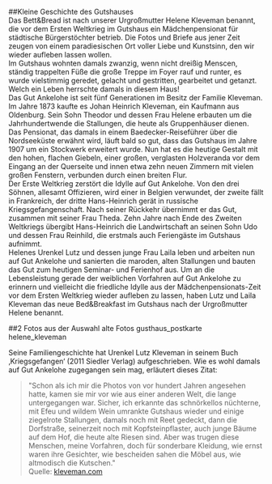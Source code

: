 ##Kleine Geschichte des Gutshauses  
Das Bett&Bread ist nach unserer Urgroßmutter Helene Kleveman benannt, die vor dem Ersten Weltkrieg im Gutshaus ein Mädchenpensionat für städtische Bürgerstöchter betrieb. Die Fotos und Briefe aus jener Zeit zeugen von einem paradiesischen Ort voller Liebe und Kunstsinn, den wir wieder aufleben lassen wollen.  
Im Gutshaus wohnten damals zwanzig, wenn nicht dreißig Menscen, ständig trappelten Füße die große Treppe im Foyer rauf und runter, es wurde vielstimmig geredet, gelacht und gestritten, gearbeitet und getanzt. Welch ein Leben herrschte damals in diesem Haus!  
Das Gut Ankelohe ist seit fünf Generationen im Besitz der Familie Kleveman. Im Jahre 1873 kaufte es Johan Heinrich Kleveman, ein Kaufmann aus Oldenburg. Sein Sohn Theodor und dessen Frau Helene erbauten um die Jahrhundertwende die Stallungen, die heute als Gruppenhäuser dienen.  
Das Pensionat, das damals in einem Baedecker-Reiseführer über die Nordseeküste erwähnt wird, läuft bald so gut, dass das Gutshaus im Jahre 1907 um ein Stockwerk erweitert wurde. Nun hat es die heutige Gestalt mit den hohen, flachen Giebeln, einer großen, verglasten Holzveranda vor dem Eingang an der Querseite und innen etwa zehn neuen Zimmern mit vielen großen Fenstern, verbunden durch einen breiten Flur.  
Der Erste Weltkrieg zerstört die Idylle auf Gut Ankelohe. Von den drei Söhnen, allesamt Offizieren, wird einer in Belgien verwundet, der zweite fällt in Frankreich, der dritte Hans-Heinrich gerät in russische Kriegsgefangenschaft. Nach seiner Rückkehr übernimmt er das Gut, zusammen mit seiner Frau Theda. Zehn Jahre nach Ende des Zweiten Weltkriegs übergibt Hans-Heinrich die Landwirtschaft an seinen Sohn Udo und dessen Frau Reinhild, die erstmals auch Feriengäste im Gutshaus aufnimmt.  
Helenes Urenkel Lutz und dessen junge Frau Laila leben und arbeiten nun auf Gut Ankelohe und sanierten die maroden, alten Stallungen und bauten das Gut zum heutigen Seminar- und Ferienhof aus. Um an die Lebensleistung gerade der weiblichen Vorfahren auf Gut Ankelohe zu erinnern und vielleicht die friedliche Idylle aus der Mädchenpensionats-Zeit vor dem Ersten Weltkrieg wieder aufleben zu lassen, haben Lutz und Laila Kleveman das neue Bed&Breakfast im Gutshaus nach der Urgroßmutter Helene benannt.  
  

  
##2 Fotos aus der Auswahl alte Fotos
gusthaus_postkarte  
helene_kleveman  

  
Seine Familiengeschichte hat Urenkel Lutz Kleveman in seinem Buch ‚Kriegsgefangen‘ (2011 Siedler Verlag) aufgeschrieben. Wie es wohl damals auf Gut Ankelohe zugegangen sein mag, erläutert dieses Zitat:  
> "Schon als ich mir die Photos von vor hundert Jahren angesehen hatte, kamen sie mir vor wie aus einer anderen Welt, die lange untergegangen war. Sicher, ich erkannte das schnörkellos nüchterne, mit Efeu und wildem Wein umrankte Gutshaus wieder und einige ziegelrote Stallungen, damals noch mit Reet gedeckt, dann die Dorfstraße, seinerzeit noch mit Kopfsteinpflaster, auch junge Bäume auf dem Hof, die heute alte Riesen sind. Aber was trugen diese Menschen, meine Vorfahren, doch für sonderbare Kleidung, wie ernst waren ihre Gesichter, wie bescheiden sahen die Möbel aus, wie altmodisch die Kutschen."  
Quelle: [kleveman.com](http://www.kleveman.com/)  





